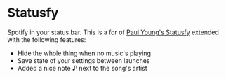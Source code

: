Statusfy
========

Spotify in your status bar.
This is a for of [Paul Young's Statusfy](https://github.com/paulyoung/Statusfy) extended with the following features:
* Hide the whole thing when no music's playing
* Save state of your settings between launches
* Added a nice note ♪ next to the song's artist
